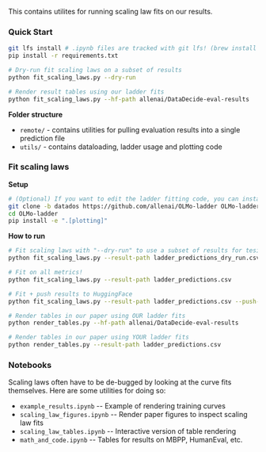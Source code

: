 This contains utilites for running scaling law fits on our results.

### Quick Start

```sh
git lfs install # .ipynb files are tracked with git lfs! (brew install git-lfs)
pip install -r requirements.txt

# Dry-run fit scaling laws on a subset of results
python fit_scaling_laws.py --dry-run

# Render result tables using our ladder fits
python fit_scaling_laws.py --hf-path allenai/DataDecide-eval-results
```

**Folder structure**
- `remote/` - contains utilities for pulling evaluation results into a single prediction file
- `utils/` - contains dataloading, ladder usage and plotting code

### Fit scaling laws

**Setup**

```sh
# (Optional) If you want to edit the ladder fitting code, you can install locally!
git clone -b datados https://github.com/allenai/OLMo-ladder OLMo-ladder
cd OLMo-ladder
pip install -e ".[plotting]"
```

**How to run**

```sh
# Fit scaling laws with "--dry-run" to use a subset of results for tesing
python fit_scaling_laws.py --result-path ladder_predictions_dry_run.csv --dry-run

# Fit on all metrics!
python fit_scaling_laws.py --result-path ladder_predictions.csv

# Fit + push results to HuggingFace
python fit_scaling_laws.py --result-path ladder_predictions.csv --push-to-hf allenai/DataDecide-eval-results

# Render tables in our paper using OUR ladder fits
python render_tables.py --hf-path allenai/DataDecide-eval-results

# Render tables in our paper using YOUR ladder fits
python render_tables.py --result-path ladder_predictions.csv
```

### Notebooks

Scaling laws often have to be de-bugged by looking at the curve fits themselves. Here are some utilities for doing so:

- `example_results.ipynb` -- Example of rendering training curves
- `scaling_law_figures.ipynb` -- Render paper figures to inspect scaling law fits
- `scaling_law_tables.ipynb` -- Interactive version of table rendering
- `math_and_code.ipynb` -- Tables for results on MBPP, HumanEval, etc.